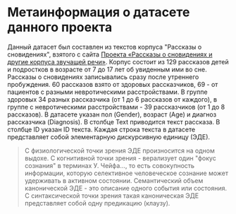 # Метаинформация о датасете данного проекта #

Данный датасет был составлен из текстов корпуса "Рассказы о сновидениях", взятого с сайта [Проекта «Рассказы о сновидениях и другие корпуса звучащей речи»](http://spokencorpora.ru/showcorpus.py?dir=00dreams).
Корпус состоит из 129 рассказов детей и подростков в возрасте от 7 до 17 лет об увиденным ими во сне. Рассказы о сновидениях записывались сразу после утреннего пробуждения. 60 рассказов взято от здоровых рассказчиков, 69 - от пациентов с разными невротическими расстройствами. В группе здоровых 34 разных рассказчика (от 1 до 6 рассказов от каждого), в группе с невротическими расстройствами - 39 рассказчиков (от 1 до 8 рассказов). В датасете указан пол (Gender), возраст (Age) и диагноз рассказчика (Diagnosis). В столбце Text приводится текст рассказа. В столбце ID указан ID текста. Каждая строка текста в датасете представляет собой элементарную дискурсивную единицу (ЭДЕ). 
>С физиологической точки зрения ЭДЕ произносится на одном выдохе.
>С когнитивной точки зрения - верализует один "фокус сознания" в терминах У. Чейфа..., то есть совокупность информации, которую селективное человеческое сознание может удерживать в активном состоянии. Семантический объем канонической ЭДЕ - это описание одного события или состояния. С синтаксической точки зрения такая каноническая ЭДЕ представляет собой одну предикацию (клаузу). 

